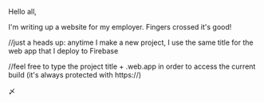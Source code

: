 Hello all,

I'm writing up a website for my employer. Fingers crossed it's good!

//just a heads up: anytime I make a new project, I use the same title for the web app that I deploy to Firebase

//feel free to type the project title + .web.app in order to access the current build (it's always protected with https://)

〆
